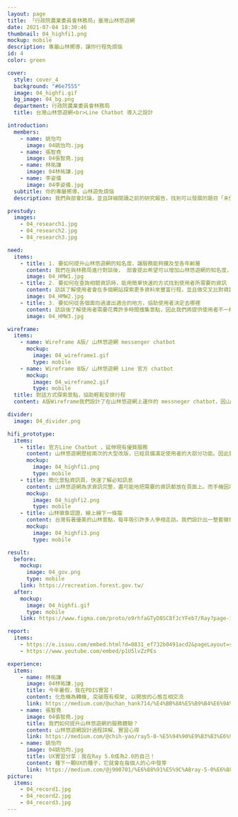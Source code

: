 ```yaml
---
layout: page
title: 「行政院農業委員會林務局」臺灣山林悠遊網
date: 2021-07-04 18:30:46
thumbnail: 04_highfi1.png
mockup: mobile
description: 專屬山林嚮導，讓你行程免煩惱
id: 4
color: green

cover:
  style: cover_4
  background: "#6e7555"
  image: 04_highfi.gif
  bg_image: 04_bg.png
  department: 行政院農業委員會林務局
  title: 台灣山林悠遊網<br>Line Chatbot 導入之設計

introduction:
  members:
    - name: 姚怡均
      image: 04姚怡均.jpg
    - name: 張智堯
      image: 04張智堯.jpg
    - name: 林祐謙
      image: 04林祐謙.jpg
    - name: 李姿儀
      image: 04李姿儀.jpg
  subtitle: 你的專屬嚮導，山林遊免煩惱
  description: 我們與部會討論，並且詳細閱讀之前的研究報告，找到可以發展的題目「未使用過山林悠遊網且非專業」的使用者體驗，於是我們訪談了解使用者會花費較多時間於行程前的籌備，因此，將針對使用者提出一個較為方便的服務，並且部會希望能夠知名度，因此，我們將提供一個Line chatbot，讓使用者能夠有更密切的互動。

prestudy:
  images:
    - 04_research1.jpg
    - 04_research2.jpg
    - 04_research3.jpg

need:
  items:
    - title: 1. 要如何提升山林悠遊網的知名度，讓服務能夠擴及至各年齡層
      content: 我們在與林務局進行對談後， 部會提出希望可以增加山林悠遊網的知名度，以及讓服務能夠符合各年齡層。
      image: 04_HMW1.jpg
    - title: 2. 要如何在查詢相關資訊時，能用簡單快速的方式找到使用者所需要的資訊
      content: 訪談了解使用者會在多個網站探索更多資料來豐富行程，並且做交叉比對資訊正確性，因此我們將利用山林悠遊網的優勢：資訊即時性、正確性、豐富度，讓使用者能夠透過我們的服務就得到想要的資訊。
      image: 04_HMW2.jpg
    - title: 3. 要如何從各個面向過濾出適合的地方，協助使用者決定去哪裡
      content: 訪談後了解使用者需要花費許多時間搜集景點，因此我們將提供使用者不一樣的搜索方式，並且提供景點資訊推播，讓使用者能夠探索更多台灣山林景點。
      image: 04_HMW3.jpg

wireframe:
  items:
    - name: Wireframe A版/ 山林悠遊網 messenger chatbot
      mockup:
        image: 04_wireframe1.gif
        type: mobile
    - name: Wireframe B版/ 山林悠遊網 Line 官方 chatbot
      mockup:
        image: 04_wireframe2.gif
        type: mobile
  title: 對話方式探索景點，協助輕鬆安排行程
  content: A版Wireframe我們設計了在山林悠遊網上運作的 messneger chatbot，因山林悠遊網本身即有豐富資訊，因此我們討論後在網站上加上能與使用者互動的 chatbot，一方面延伸網站功能，另一方面讓使用者在進入網站時能立即獲得協助，簡化網站使用上的複雜度。B版Wireframe設計則是以官方 Line  chatbot 的方式擴大服務，互動式協助使用者篩選出適合的景點。 除了串連整個行程的前中後，也計劃結合線上線下服務，讓使用者在整個行程中都能有完整的體驗。

divider:
  image: 04_divider.png

hifi_prototype:
  items:
    - title: 官方Line Chatbot ，延伸現有優質服務
      content: 山林悠遊網歷經兩次的大型改版，已經具備滿足使用者的大部分功能。因此我們一直不停地思考：「要怎麼優化現有的服務？」比起直接改版現行網站，我們提出官方Line chatbot的服務方式，希望能藉由延伸現有服務來滿足更多網站使用者。
      mockup:
        image: 04_highfi1.png
        type: mobile
    - title: 簡化景點資訊頁，快速了解必知訊息
      content: 山林悠遊網為求資訊完整，盡可能地把需要的資訊都放在頁面上。而手機因為螢幕較小，過多的文字會讓使用者感到吃力，因此我們專門設計了一個簡版的景點資訊頁，並放上必要資訊如開休園、營業時間等，讓手機用戶可以快速查看相關資訊。
      mockup:
        image: 04_highfi2.png
        type: mobile
    - title: 山林徽章認證，線上線下一條龍
      content: 台灣有著優美的山林景點，每年吸引許多人爭相走訪。我們設計出一整套徽章，提供使用者在走步道、爬百岳時可於景點收集徽章，認證他們曾經達成此成就。我們更與林務局討論，未來將可能推出相關紀念品，提供徽章收集者兌換。
      mockup:
        image: 04_highfi3.png
        type: mobile

result:
  before:
    mockup:
      image: 04_gov.png
      type: mobile
    link: https://recreation.forest.gov.tw/
  after:
    mockup:
      image: 04_highfi.gif
      type: mobile
    link: https://www.figma.com/proto/o9rhfaGTyD8SC8fJcYFeb7/Ray?page-id=0%3A1&node-id=1058%3A2191&viewport=241%2C48%2C0.03&scaling=scale-down&starting-point-node-id=1058%3A2191&show-proto-sidebar=1

report:
  items: 
    - https://e.issuu.com/embed.html?d=0831_ef732b0491acd2&pageLayout=singlePage&u=pdis.tw&hideIssuuLogo=true
    - https://www.youtube.com/embed/p1U5lvZzPEs

experience:
  items:
    - name: 林祐謙
      image: 04林祐謙.jpg
      title: 今年暑假，我在PDIS實習！
      content: 化危機為轉機, 突破既有框架, 以開放的心態互相交流
      link: https://medium.com/@uchan_hank714/%E4%BB%8A%E5%B9%B4%E6%9A%91%E5%81%87-%E6%88%91%E5%9C%A8pdis%E5%AF%A6%E7%BF%92-fc48d09647d3
    - name: 張智堯
      image: 04張智堯.jpg
      title: 我們如何提升山林悠遊網的服務體驗？
      content: 山林悠遊網設計過程詳解、實習心得
      link: https://medium.com/@chih-yao/ray5-0-%E5%94%90%E9%B3%B3%E6%94%BF%E5%A7%94%E8%BE%A6%E5%85%AC%E5%AE%A4%E5%AF%A6%E7%BF%92%E7%B4%80%E9%8C%84-4eb6fbf0d7f
    - name: 姚怡均
      image: 04姚怡均.jpg
      title: UX實習分享｜我在Ray 5.0成為2.0的自己！
      content: 種下一顆UX的種子，它就會在每個人的心中發芽
      link: https://medium.com/@j900701/%E6%88%91%E5%9C%A8ray-5-0%E6%88%90%E7%82%BA2-0%E7%9A%84%E8%87%AA%E5%B7%B1-4a61a127f592
picture:
  items:
    - 04_record1.jpg
    - 04_record2.jpg
    - 04_record3.jpg
---
```

